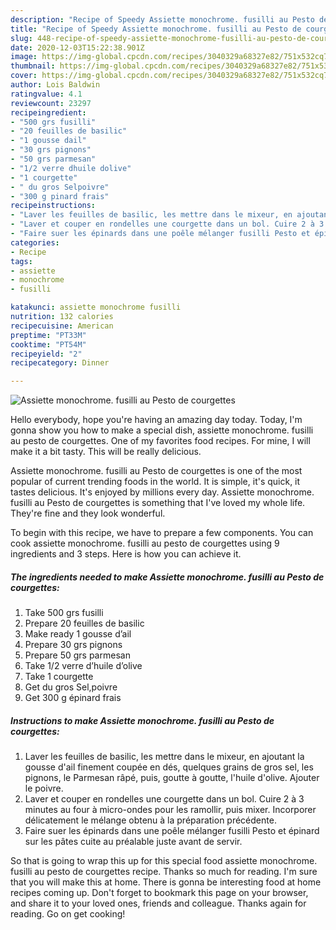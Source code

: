 ```yaml
---
description: "Recipe of Speedy Assiette monochrome. fusilli au Pesto de courgettes"
title: "Recipe of Speedy Assiette monochrome. fusilli au Pesto de courgettes"
slug: 448-recipe-of-speedy-assiette-monochrome-fusilli-au-pesto-de-courgettes
date: 2020-12-03T15:22:38.901Z
image: https://img-global.cpcdn.com/recipes/3040329a68327e82/751x532cq70/assiette-monochrome-fusilli-au-pesto-de-courgettes-photo-principale-de-la-recette.jpg
thumbnail: https://img-global.cpcdn.com/recipes/3040329a68327e82/751x532cq70/assiette-monochrome-fusilli-au-pesto-de-courgettes-photo-principale-de-la-recette.jpg
cover: https://img-global.cpcdn.com/recipes/3040329a68327e82/751x532cq70/assiette-monochrome-fusilli-au-pesto-de-courgettes-photo-principale-de-la-recette.jpg
author: Lois Baldwin
ratingvalue: 4.1
reviewcount: 23297
recipeingredient:
- "500 grs fusilli"
- "20 feuilles de basilic"
- "1 gousse dail"
- "30 grs pignons"
- "50 grs parmesan"
- "1/2 verre dhuile dolive"
- "1 courgette"
- " du gros Selpoivre"
- "300 g pinard frais"
recipeinstructions:
- "Laver les feuilles de basilic, les mettre dans le mixeur, en ajoutant la gousse d&#39;ail finement coupée en dés, quelques grains de gros sel, les pignons, le Parmesan râpé, puis, goutte à goutte, l&#39;huile d&#39;olive. Ajouter le poivre."
- "Laver et couper en rondelles une courgette dans un bol. Cuire 2 à 3 minutes au four à micro-ondes pour les ramollir, puis mixer. Incorporer délicatement le mélange obtenu à la préparation précédente."
- "Faire suer les épinards dans une poêle mélanger fusilli Pesto et épinard sur les pâtes cuite au préalable juste avant de servir."
categories:
- Recipe
tags:
- assiette
- monochrome
- fusilli

katakunci: assiette monochrome fusilli 
nutrition: 132 calories
recipecuisine: American
preptime: "PT33M"
cooktime: "PT54M"
recipeyield: "2"
recipecategory: Dinner

---
```



![Assiette monochrome. fusilli au Pesto de courgettes](https://img-global.cpcdn.com/recipes/3040329a68327e82/751x532cq70/assiette-monochrome-fusilli-au-pesto-de-courgettes-photo-principale-de-la-recette.jpg)

Hello everybody, hope you're having an amazing day today. Today, I'm gonna show you how to make a special dish, assiette monochrome. fusilli au pesto de courgettes. One of my favorites food recipes. For mine, I will make it a bit tasty. This will be really delicious.

Assiette monochrome. fusilli au Pesto de courgettes is one of the most popular of current trending foods in the world. It is simple, it's quick, it tastes delicious. It's enjoyed by millions every day. Assiette monochrome. fusilli au Pesto de courgettes is something that I've loved my whole life. They're fine and they look wonderful.




To begin with this recipe, we have to prepare a few components. You can cook assiette monochrome. fusilli au pesto de courgettes using 9 ingredients and 3 steps. Here is how you can achieve it.

<!--inarticleads1-->

##### The ingredients needed to make Assiette monochrome. fusilli au Pesto de courgettes:

1. Take 500 grs fusilli
1. Prepare 20 feuilles de basilic
1. Make ready 1 gousse d’ail
1. Prepare 30 grs pignons
1. Prepare 50 grs parmesan
1. Take 1/2 verre d’huile d’olive
1. Take 1 courgette
1. Get  du gros Sel,poivre
1. Get 300 g épinard frais




<!--inarticleads2-->

##### Instructions to make Assiette monochrome. fusilli au Pesto de courgettes:

1. Laver les feuilles de basilic, les mettre dans le mixeur, en ajoutant la gousse d&#39;ail finement coupée en dés, quelques grains de gros sel, les pignons, le Parmesan râpé, puis, goutte à goutte, l&#39;huile d&#39;olive. Ajouter le poivre.
1. Laver et couper en rondelles une courgette dans un bol. Cuire 2 à 3 minutes au four à micro-ondes pour les ramollir, puis mixer. Incorporer délicatement le mélange obtenu à la préparation précédente.
1. Faire suer les épinards dans une poêle mélanger fusilli Pesto et épinard sur les pâtes cuite au préalable juste avant de servir.




So that is going to wrap this up for this special food assiette monochrome. fusilli au pesto de courgettes recipe. Thanks so much for reading. I'm sure that you will make this at home. There is gonna be interesting food at home recipes coming up. Don't forget to bookmark this page on your browser, and share it to your loved ones, friends and colleague. Thanks again for reading. Go on get cooking!
